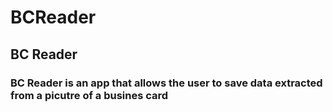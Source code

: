 # BCReader

## BC Reader 

### BC Reader is an app that allows the user to save data extracted from a picutre of a busines card
